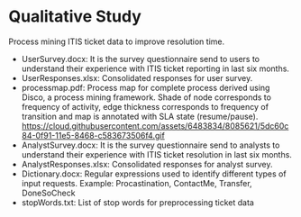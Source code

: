 # Qualitative Study
Process mining ITIS ticket data to improve resolution time.

- UserSurvey.docx: It is the survey questionnaire send to users to understand their experience with ITIS ticket reporting in last six months.
- UserResponses.xlsx: Consolidated responses for user survey.
- processmap.pdf: Process map for complete process derived using Disco, a process mining framework. Shade of node corresponds to frequency of activity, edge thickness corresponds to frequency of transition and map is annotated with SLA state (resume/pause).
https://cloud.githubusercontent.com/assets/6483834/8085621/5dc60c84-0f91-11e5-8468-c583673506f4.gif
- AnalystSurvey.docx: It is the survey questionnaire send to analysts to understand their experience with ITIS ticket resolution in last six months.
- AnalystResponses.xlsx: Consolidated responses for analyst survey.
- Dictionary.docx: Regular expressions used to identify different types of input requests. Example: Procastination, ContactMe, Transfer, DoneSoCheck
- stopWords.txt: List of stop words for preprocessing ticket data
